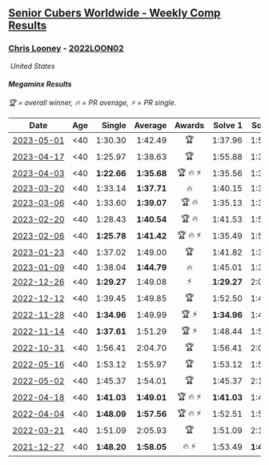 <style>table {white-space: nowrap;}</style>
<link rel="stylesheet" type="text/css" href="/scw-comp/css/flags.css" />

## [Senior Cubers Worldwide - Weekly Comp Results](/scw-comp/results/)
### [Chris Looney](README.md) - [2022LOON02](https://www.worldcubeassociation.org/persons/2022LOON02?event=minx)

<i class="flag flag-US" />&nbsp;United States

#### Megaminx Results

<span style="white-space: nowrap;">🏆 = overall winner</span>, <span style="white-space: nowrap;">🔥 = PR average</span>, <span style="white-space: nowrap;">⚡ = PR single</span>.

| Date | Age | Single | Average | Awards | Solve 1 | Solve 2 | Solve 3 | Solve 4 | Solve 5 | Video |
| :--: | :--: | --: | --: | :--: | --: | --: | --: | --: | --: | :-- |
| [2023-05-01](../../results/2023-05-01/minx.md) | <40 | 1:30.30 | 1:42.49 | 🏆 | 1:37.96 | 1:56.63 | 2:02.43 | 1:30.30 | 1:32.87 | [Desktop](https://www.facebook.com/chris.looney/videos/990337408994494) / [Mobile](https://m.facebook.com/chris.looney/videos/990337408994494) |
| [2023-04-17](../../results/2023-04-17/minx.md) | <40 | 1:25.97 | 1:38.63 | 🏆 | 1:55.88 | 1:35.20 | 1:33.85 | 1:25.97 | 1:46.85 | [Desktop](https://www.facebook.com/chris.looney/videos/3569076630016717) / [Mobile](https://m.facebook.com/chris.looney/videos/3569076630016717) |
| [2023-04-03](../../results/2023-04-03/minx.md) | <40 | **1:22.66** | **1:35.68** | 🏆 🔥 ⚡ | 1:35.56 | 1:37.80 | 1:47.27 | 1:33.68 | **1:22.66** | [Desktop](https://www.facebook.com/chris.looney/videos/906942077203519) / [Mobile](https://m.facebook.com/chris.looney/videos/906942077203519) |
| [2023-03-20](../../results/2023-03-20/minx.md) | <40 | 1:33.14 | **1:37.71** | 🔥 | 1:40.15 | 1:33.85 | 1:39.13 | 1:47.24 | 1:33.14 | [Desktop](https://www.facebook.com/chris.looney/videos/217692594189347) / [Mobile](https://m.facebook.com/chris.looney/videos/217692594189347) |
| [2023-03-06](../../results/2023-03-06/minx.md) | <40 | 1:33.60 | **1:39.07** | 🏆 🔥 | 1:35.13 | 1:38.72 | 1:33.60 | 1:43.36 | 1:51.38 | [Desktop](https://www.facebook.com/chris.looney/videos/757790229199553) / [Mobile](https://m.facebook.com/chris.looney/videos/757790229199553) |
| [2023-02-20](../../results/2023-02-20/minx.md) | <40 | 1:28.43 | **1:40.54** | 🏆 🔥 | 1:41.53 | 1:53.12 | 1:28.43 | 1:36.13 | 1:43.96 | [Desktop](https://www.facebook.com/chris.looney/videos/222833796937433) / [Mobile](https://m.facebook.com/chris.looney/videos/222833796937433) |
| [2023-02-06](../../results/2023-02-06/minx.md) | <40 | **1:25.78** | **1:41.42** | 🏆 🔥 ⚡ | 1:35.49 | 1:56.26 | 1:46.47 | **1:25.78** | 1:42.30 | [Desktop](https://www.facebook.com/chris.looney/videos/1353335928838112) / [Mobile](https://m.facebook.com/chris.looney/videos/1353335928838112) |
| [2023-01-23](../../results/2023-01-23/minx.md) | <40 | 1:37.02 | 1:49.00 | 🏆 | 1:41.82 | 1:37.02 | 1:53.74 | 2:13.13 | 1:51.43 | [Desktop](https://www.facebook.com/chris.looney/videos/521736930076663) / [Mobile](https://m.facebook.com/chris.looney/videos/521736930076663) |
| [2023-01-09](../../results/2023-01-09/minx.md) | <40 | 1:38.04 | **1:44.79** | 🔥 | 1:45.01 | 1:38.25 | 1:51.11 | 1:38.04 | 1:58.03 | [Desktop](https://www.facebook.com/chris.looney/videos/1210788549572985) / [Mobile](https://m.facebook.com/chris.looney/videos/1210788549572985) |
| [2022-12-26](../../results/2022-12-26/minx.md) | <40 | **1:29.27** | 1:49.08 | ⚡ | **1:29.27** | 2:03.59 | 1:53.09 | 1:44.10 | 1:50.05 | [Desktop](https://www.facebook.com/chris.looney/videos/696010502121522) / [Mobile](https://m.facebook.com/chris.looney/videos/696010502121522) |
| [2022-12-12](../../results/2022-12-12/minx.md) | <40 | 1:39.45 | 1:49.85 | 🏆 | 1:52.50 | 1:47.28 | 1:39.45 | 1:52.14 | 1:50.13 | [Desktop](https://www.facebook.com/chris.looney/videos/1183704045879954) / [Mobile](https://m.facebook.com/chris.looney/videos/1183704045879954) |
| [2022-11-28](../../results/2022-11-28/minx.md) | <40 | **1:34.96** | 1:49.99 | 🏆 ⚡ | **1:34.96** | 1:42.49 | 1:55.80 | 2:13.20 | 1:51.69 | [Desktop](https://www.facebook.com/chris.looney/videos/863420938182193) / [Mobile](https://m.facebook.com/chris.looney/videos/863420938182193) |
| [2022-11-14](../../results/2022-11-14/minx.md) | <40 | **1:37.61** | 1:51.29 | 🏆 ⚡ | 1:48.44 | 1:52.97 | 1:52.45 | 1:57.77 | **1:37.61** | [Desktop](https://www.facebook.com/chris.looney/videos/836047324387155) / [Mobile](https://m.facebook.com/chris.looney/videos/836047324387155) |
| [2022-10-31](../../results/2022-10-31/minx.md) | <40 | 1:56.41 | 2:04.70 | 🏆 | 1:56.41 | 2:00.28 | 2:04.83 | 2:08.98 | 2:14.34 | [Desktop](https://www.facebook.com/chris.looney/videos/829503174841521) / [Mobile](https://m.facebook.com/chris.looney/videos/829503174841521) |
| [2022-05-16](../../results/2022-05-16/minx.md) | <40 | 1:53.12 | 1:55.97 | 🏆 | 1:53.12 | 1:56.64 | 1:55.71 | 1:55.56 | 2:01.21 | [Desktop](https://www.facebook.com/chris.looney/videos/537199267812881) / [Mobile](https://m.facebook.com/chris.looney/videos/537199267812881) |
| [2022-05-02](../../results/2022-05-02/minx.md) | <40 | 1:45.37 | 1:54.01 | 🏆 | 1:45.37 | 2:16.60 | 1:50.30 | 1:53.07 | 1:58.66 | [Desktop](https://www.facebook.com/chris.looney/videos/513897106878181) / [Mobile](https://m.facebook.com/chris.looney/videos/513897106878181) |
| [2022-04-18](../../results/2022-04-18/minx.md) | <40 | **1:41.03** | **1:49.01** | 🏆 🔥 ⚡ | **1:41.03** | 1:43.64 | 1:54.95 | 2:23.65 | 1:48.43 | [Desktop](https://www.facebook.com/chris.looney/videos/478369737367161) / [Mobile](https://m.facebook.com/chris.looney/videos/478369737367161) |
| [2022-04-04](../../results/2022-04-04/minx.md) | <40 | **1:48.09** | **1:57.56** | 🏆 🔥 ⚡ | 1:52.51 | 1:53.43 | 2:06.75 | **1:48.09** | 2:12.22 | [Desktop](https://www.facebook.com/chris.looney/videos/1114455972464997) / [Mobile](https://m.facebook.com/chris.looney/videos/1114455972464997) |
| [2022-03-21](../../results/2022-03-21/minx.md) | <40 | 1:51.09 | 2:05.93 | 🏆 | 1:51.09 | 2:12.63 | 2:06.49 | 2:03.82 | 2:07.49 | [Desktop](https://www.facebook.com/chris.looney/videos/1879300155595543) / [Mobile](https://m.facebook.com/chris.looney/videos/1879300155595543) |
| [2021-12-27](../../results/2021-12-27/minx.md) | <40 | **1:48.20** | **1:58.05** | 🔥 ⚡ | 1:53.49 | **1:48.20** | 1:54.00 | 2:09.11 | 2:06.67 | [Desktop](https://www.facebook.com/chris.looney/videos/457367222639331) / [Mobile](https://m.facebook.com/chris.looney/videos/457367222639331) |


<!-- Global site tag (gtag.js) - Google Analytics -->
<script async src="https://www.googletagmanager.com/gtag/js?id=UA-86348435-3"></script>
<script>window.dataLayer = window.dataLayer || []; function gtag() {dataLayer.push(arguments);} gtag('js', new Date()); gtag('config', 'UA-86348435-3');</script>
